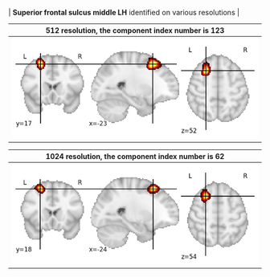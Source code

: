 


| **Superior frontal sulcus middle LH** identified on various resolutions |

| 512 resolution, the component index number is 123|  
|:---:|  
| ![Component 512](../512/final/123.jpg "From component 512: Superior frontal sulcus middle LH") |

| 1024 resolution, the component index number is 62|  
|:---:|  
| ![Component 1024](../1024/final/62.jpg "From component 1024: Superior frontal sulcus middle LH") |
